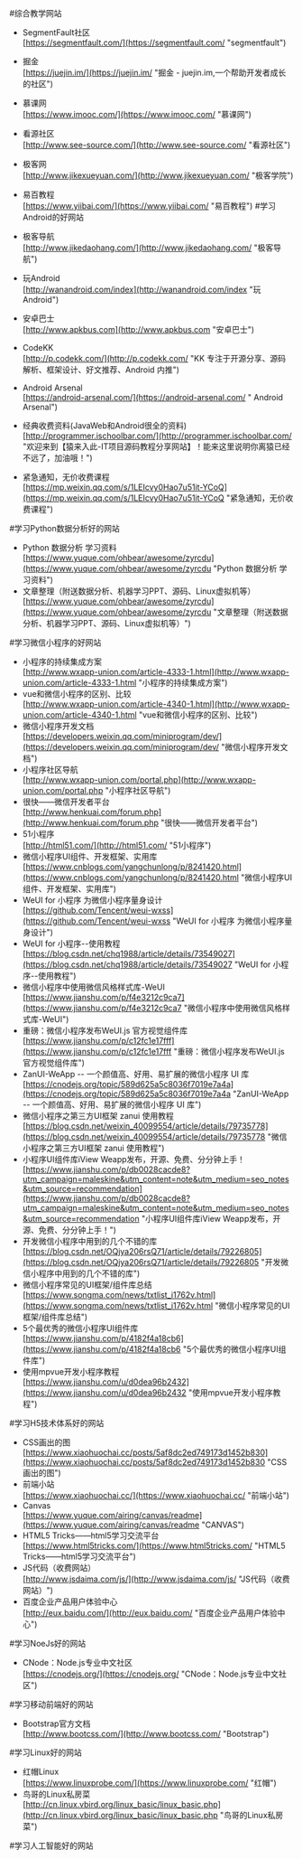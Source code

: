 #综合教学网站

- SegmentFault社区<br>[https://segmentfault.com/](https://segmentfault.com/ "segmentfault")
- 掘金<br>[https://juejin.im/](https://juejin.im/ "掘金 - juejin.im,一个帮助开发者成长的社区")
- 慕课网<br>[https://www.imooc.com/](https://www.imooc.com/ "慕课网")
- 看源社区<br>[http://www.see-source.com/](http://www.see-source.com/ "看源社区")
- 极客网<br>[http://www.jikexueyuan.com/](http://www.jikexueyuan.com/ "极客学院")
- 易百教程<br>[https://www.yiibai.com/](https://www.yiibai.com/ "易百教程")
#学习Android的好网站
- 极客导航<br>[http://www.jikedaohang.com/](http://www.jikedaohang.com/ "极客导航")
- 玩Android<br>[http://wanandroid.com/index](http://wanandroid.com/index "玩Android")
- 安卓巴士<br>[http://www.apkbus.com](http://www.apkbus.com "安卓巴士")
- CodeKK<br>[http://p.codekk.com/](http://p.codekk.com/ "KK 专注于开源分享、源码解析、框架设计、好文推荐、Android 内推")
- Android Arsenal<br>[https://android-arsenal.com/](https://android-arsenal.com/ " Android Arsenal")


- 经典收费资料(JavaWeb和Android很全的资料)<br>[http://programmer.ischoolbar.com/](http://programmer.ischoolbar.com/ "欢迎来到【猿来入此-IT项目源码教程分享网站】！能来这里说明你离猿已经不远了，加油哦！")
- 紧急通知，无价收费课程<br>[https://mp.weixin.qq.com/s/1LEIcvy0Hao7u51it-YCoQ](https://mp.weixin.qq.com/s/1LEIcvy0Hao7u51it-YCoQ "紧急通知，无价收费课程")

#学习Python数据分析好的网站
- Python 数据分析 学习资料<br>[https://www.yuque.com/ohbear/awesome/zyrcdu](https://www.yuque.com/ohbear/awesome/zyrcdu "Python 数据分析 学习资料")
- 文章整理（附送数据分析、机器学习PPT、源码、Linux虚拟机等）<br>[https://www.yuque.com/ohbear/awesome/zyrcdu](https://www.yuque.com/ohbear/awesome/zyrcdu "文章整理（附送数据分析、机器学习PPT、源码、Linux虚拟机等）")

#学习微信小程序的好网站
- 小程序的持续集成方案<br>[http://www.wxapp-union.com/article-4333-1.html](http://www.wxapp-union.com/article-4333-1.html "小程序的持续集成方案")
- vue和微信小程序的区别、比较<br>[http://www.wxapp-union.com/article-4340-1.html](http://www.wxapp-union.com/article-4340-1.html "vue和微信小程序的区别、比较")
- 微信小程序开发文档<br>[https://developers.weixin.qq.com/miniprogram/dev/](https://developers.weixin.qq.com/miniprogram/dev/ "微信小程序开发文档")
- 小程序社区导航<br>[http://www.wxapp-union.com/portal.php](http://www.wxapp-union.com/portal.php "小程序社区导航")
- 很快——微信开发者平台<br>[http://www.henkuai.com/forum.php](http://www.henkuai.com/forum.php "很快——微信开发者平台")
- 51小程序<br>[http://html51.com/](http://html51.com/ "51小程序")
- 微信小程序UI组件、开发框架、实用库<br>[https://www.cnblogs.com/yangchunlong/p/8241420.html](https://www.cnblogs.com/yangchunlong/p/8241420.html "微信小程序UI组件、开发框架、实用库")
- WeUI for 小程序 为微信小程序量身设计<br>[https://github.com/Tencent/weui-wxss](https://github.com/Tencent/weui-wxss "WeUI for 小程序 为微信小程序量身设计")
- WeUI for 小程序--使用教程<br>[https://blog.csdn.net/chq1988/article/details/73549027](https://blog.csdn.net/chq1988/article/details/73549027 "WeUI for 小程序--使用教程")
- 微信小程序中使用微信风格样式库-WeUI<br>[https://www.jianshu.com/p/f4e3212c9ca7](https://www.jianshu.com/p/f4e3212c9ca7 "微信小程序中使用微信风格样式库-WeUI")
- 重磅：微信小程序发布WeUI.js 官方视觉组件库<br>[https://www.jianshu.com/p/c12fc1e17fff](https://www.jianshu.com/p/c12fc1e17fff "重磅：微信小程序发布WeUI.js 官方视觉组件库")
- ZanUI-WeApp -- 一个颜值高、好用、易扩展的微信小程序 UI 库<br>[https://cnodejs.org/topic/589d625a5c8036f7019e7a4a](https://cnodejs.org/topic/589d625a5c8036f7019e7a4a "ZanUI-WeApp -- 一个颜值高、好用、易扩展的微信小程序 UI 库")
- 微信小程序之第三方UI框架 zanui 使用教程<br>[https://blog.csdn.net/weixin_40099554/article/details/79735778](https://blog.csdn.net/weixin_40099554/article/details/79735778 "微信小程序之第三方UI框架 zanui 使用教程")
- 小程序UI组件库iView Weapp发布，开源、免费、分分钟上手！<br>[https://www.jianshu.com/p/db0028cacde8?utm_campaign=maleskine&utm_content=note&utm_medium=seo_notes&utm_source=recommendation](https://www.jianshu.com/p/db0028cacde8?utm_campaign=maleskine&utm_content=note&utm_medium=seo_notes&utm_source=recommendation "小程序UI组件库iView Weapp发布，开源、免费、分分钟上手！")
- 开发微信小程序中用到的几个不错的库<br>[https://blog.csdn.net/OQjya206rsQ71/article/details/79226805](https://blog.csdn.net/OQjya206rsQ71/article/details/79226805 "开发微信小程序中用到的几个不错的库")
- 微信小程序常见的UI框架/组件库总结<br>[https://www.songma.com/news/txtlist_i1762v.html](https://www.songma.com/news/txtlist_i1762v.html "微信小程序常见的UI框架/组件库总结")
- 5个最优秀的微信小程序UI组件库<br>[https://www.jianshu.com/p/4182f4a18cb6](https://www.jianshu.com/p/4182f4a18cb6 "5个最优秀的微信小程序UI组件库")
- 使用mpvue开发小程序教程<br>[https://www.jianshu.com/u/d0dea96b2432](https://www.jianshu.com/u/d0dea96b2432 "使用mpvue开发小程序教程")

#学习H5技术体系好的网站
- CSS画出的图<br>[https://www.xiaohuochai.cc/posts/5af8dc2ed749173d1452b830](https://www.xiaohuochai.cc/posts/5af8dc2ed749173d1452b830 "CSS画出的图")
- 前端小站<br>[https://www.xiaohuochai.cc/](https://www.xiaohuochai.cc/ "前端小站")
- Canvas<br>[https://www.yuque.com/airing/canvas/readme](https://www.yuque.com/airing/canvas/readme "CANVAS")
- HTML5 Tricks——html5学习交流平台<br>[https://www.html5tricks.com/](https://www.html5tricks.com/ "HTML5 Tricks——html5学习交流平台")
- JS代码（收费网站）<br>[http://www.jsdaima.com/js/](http://www.jsdaima.com/js/ "JS代码（收费网站）")
- 百度企业产品用户体验中心<br>[http://eux.baidu.com/](http://eux.baidu.com/ "百度企业产品用户体验中心")

#学习NoeJs好的网站
- CNode：Node.js专业中文社区<br>[https://cnodejs.org/](https://cnodejs.org/ "CNode：Node.js专业中文社区")


#学习移动前端好的网站
- Bootstrap官方文档<br>[http://www.bootcss.com/](http://www.bootcss.com/ "Bootstrap")

#学习Linux好的网站
- 红帽Linux<br>[https://www.linuxprobe.com/](https://www.linuxprobe.com/ "红帽")
- 鸟哥的Linux私房菜<br>[http://cn.linux.vbird.org/linux_basic/linux_basic.php](http://cn.linux.vbird.org/linux_basic/linux_basic.php "鸟哥的Linux私房菜")

#学习人工智能好的网站




